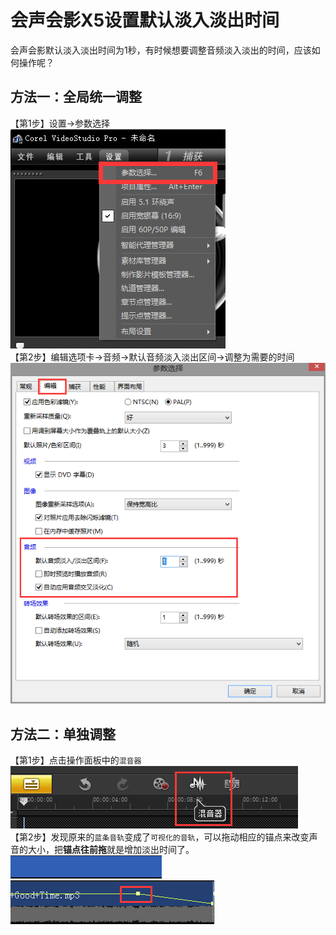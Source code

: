 # 会声会影X5设置默认淡入淡出时间
会声会影默认淡入淡出时间为1秒，有时候想要调整音频淡入淡出的时间，应该如何操作呢？

## 方法一：全局统一调整
【第1步】设置→参数选择
![](assets/100/20180701-02f733b2.png)  
【第2步】编辑选项卡→音频→默认音频淡入淡出区间→调整为需要的时间
![](assets/100/20180701-b76e96f7.png)  

## 方法二：单独调整
【第1步】点击操作面板中的`混音器`
![](assets/100/20180701-e15c8a33.png)  
【第2步】发现原来的`蓝条音轨`变成了`可视化的音轨`，可以拖动相应的锚点来改变声音的大小，把**锚点往前拖**就是增加淡出时间了。
![](assets/100/20180701-f936c55a.png)  
![](assets/100/20180701-45af1207.png)  
